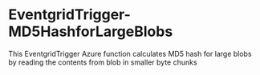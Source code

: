 # EventgridTrigger-MD5HashforLargeBlobs
This EventgridTrigger Azure function calculates MD5 hash for large blobs by reading the contents from blob in smaller byte chunks 
